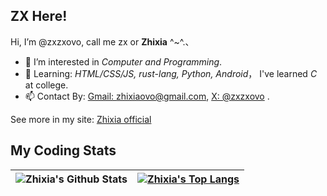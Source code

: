 ## ZX Here!

Hi, I’m @zxzxovo, call me zx or **Zhixia** ^~^.、

- 👀 I’m interested in *Computer and Programming*.
- 🌱 Learning: *HTML/CSS/JS, rust-lang, Python, Android*， I've learned *C* at college.
- 📫 Contact By: [Gmail: zhixiaovo@gmail.com](mailto:zhixiaovo@gmail.com), [X: @zxzxovo](https://x.com/zxzxovo) .

See more in my site: [Zhixia official](https://hizhixia.site)

## My Coding Stats


| ![Zhixia's Github Stats](https://github-readme-stats.vercel.app/api?username=zxzxovo&show_icons=true&theme=vue) | [![Zhixia's Top Langs](https://github-readme-stats.vercel.app/api/top-langs/?username=zxzxovo&layout=compact&hide=html)](https://github.com/anuraghazra/github-readme-stats) |
| --- | --- |



